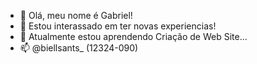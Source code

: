 - 👋 Olá, meu nome é Gabriel!
- 👀 Estou interassado em ter novas experiencias!
- 🌱 Atualmente estou aprendendo Criação de Web Site...
- 📫 @biellsants_ (12324-090) 
  

<!---
GaabrieLLL/GaabrieLLL is a ✨ special ✨ repository because its `README.md` (this file) appears on your GitHub profile.
You can click the Preview link to take a look at your changes.
--->
